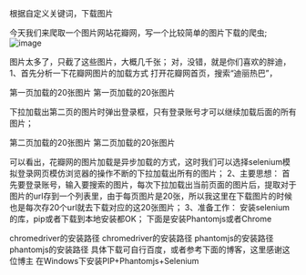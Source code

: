 
根据自定义关键词，下载图片

今天我们来爬取一个图片网站花瓣网，写一个比较简单的图片下载的爬虫;    
![image](https://github.com/xiangge93/huaban/raw/master/images/迪丽热巴.jpg)

图片太多了，只截了这些图片，大概几千张；
对，没错，就是你们喜欢的胖迪，
1、首先分析一下花瓣网图片的加载方式
打开花瓣网首页，搜索“迪丽热巴”，

第一页加载的20张图片
第一页加载的20张图片

下拉加载出第二页的图片时弹出登录框，只有登录账号才可以继续加载后面的所有图片；


第二页加载的20张图片
第二页加载的20张图片

可以看出，花瓣网的图片加载是异步加载的方式，这时我们可以选择selenium模拟登录网页模仿浏览器的操作不断的下拉加载出所有的图片；
2、主要思想：
首先要登录账号，输入要搜索的图片，每次下拉加载出当前页面的图片后，提取对于图片的url存到一个列表里，由于每页图片是20张，所以我这里在下载图片的时候也是每次存20个url就去下载对应的这20张图片；
3、准备工作：
安装selenium的库，pip或者下载到本地安装都OK；
下面是安装Phantomjs或者Chrome

chromedriver的安装路径
chromedriver的安装路径
phantomjs的安装路径
phantomjs的安装路径
具体下载可自行百度，或者参考下面的博客，这里感谢这位博主
在Windows下安装PIP+Phantomjs+Selenium
